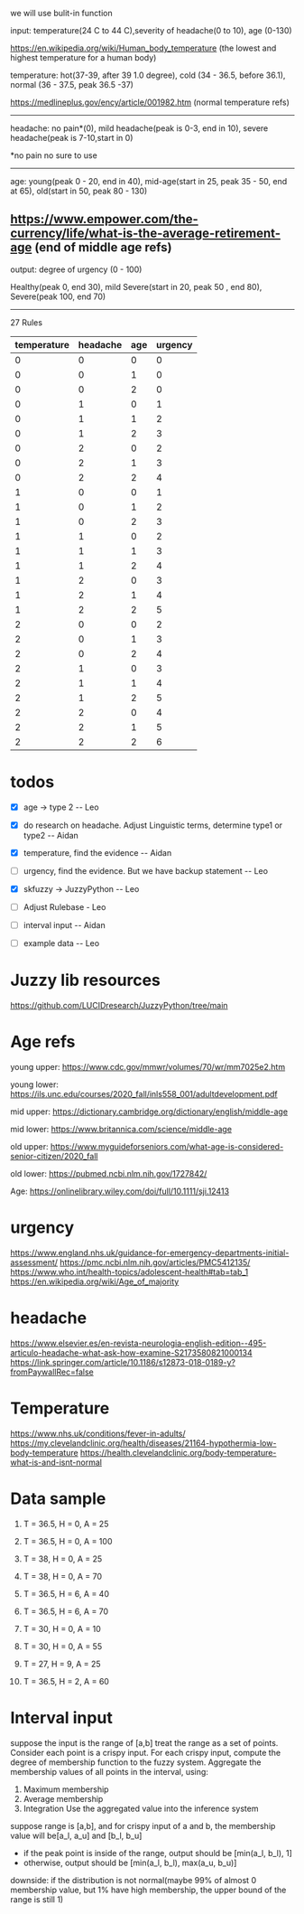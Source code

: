  we will use bulit-in function

input: temperature(24 C to 44 C),severity of headache(0 to 10), age (0-130) 

https://en.wikipedia.org/wiki/Human_body_temperature (the lowest and highest temperature for a human body)


temperature: hot(37-39, after 39 1.0 degree), cold (34 - 36.5, before 36.1), normal (36 - 37.5, peak 36.5 -37)

https://medlineplus.gov/ency/article/001982.htm (normal temperature refs)

---------

headache: no pain*(0), mild headache(peak is 0-3, end in 10), severe headache(peak is 7-10,start in 0)

*no pain no sure to use

-------

age: young(peak 0 - 20, end in 40), mid-age(start in 25, peak 35 - 50, end at 65), old(start in 50, peak 80 - 130)

https://www.empower.com/the-currency/life/what-is-the-average-retirement-age (end of middle age refs)
------


output: degree of urgency (0 - 100)

Healthy(peak 0, end 30), mild Severe(start in 20, peak 50 , end 80), Severe(peak 100, end 70)

--------

27 Rules

| temperature | headache | age | urgency |
|-------------|----------|-----|---------|
|0|0|0|0|
|0|0|1|0|
|0|0|2|0|
|0|1|0|1|
|0|1|1|2|
|0|1|2|3|
|0|2|0|2|
|0|2|1|3|
|0|2|2|4|
|1|0|0|1|
|1|0|1|2|
|1|0|2|3|
|1|1|0|2|
|1|1|1|3|
|1|1|2|4|
|1|2|0|3|
|1|2|1|4|
|1|2|2|5|
|2|0|0|2|
|2|0|1|3|
|2|0|2|4|
|2|1|0|3|
|2|1|1|4|
|2|1|2|5|
|2|2|0|4|
|2|2|1|5|
|2|2|2|6|

# todos
- [x] age -> type 2  -- Leo 
- [x] do research on headache. Adjust Linguistic terms, determine type1 or type2  -- Aidan
- [x] temperature, find the evidence  -- Aidan
- [ ] urgency, find the evidence. But we have backup statement -- Leo
- [x] skfuzzy -> JuzzyPython   -- Leo 
- [ ] Adjust Rulebase - Leo
- [ ] interval input -- Aidan
- [ ] example data -- Leo 


# Juzzy lib resources
https://github.com/LUCIDresearch/JuzzyPython/tree/main

# Age refs
young upper:
https://www.cdc.gov/mmwr/volumes/70/wr/mm7025e2.htm

young lower:
https://ils.unc.edu/courses/2020_fall/inls558_001/adultdevelopment.pdf

mid upper: 
https://dictionary.cambridge.org/dictionary/english/middle-age

mid lower: 
https://www.britannica.com/science/middle-age

old upper:
https://www.myguideforseniors.com/what-age-is-considered-senior-citizen/2020_fall

old lower:
https://pubmed.ncbi.nlm.nih.gov/1727842/

Age:
https://onlinelibrary.wiley.com/doi/full/10.1111/sji.12413

# urgency
https://www.england.nhs.uk/guidance-for-emergency-departments-initial-assessment/
https://pmc.ncbi.nlm.nih.gov/articles/PMC5412135/
https://www.who.int/health-topics/adolescent-health#tab=tab_1
https://en.wikipedia.org/wiki/Age_of_majority

# headache
https://www.elsevier.es/en-revista-neurologia-english-edition--495-articulo-headache-what-ask-how-examine-S2173580821000134
https://link.springer.com/article/10.1186/s12873-018-0189-y?fromPaywallRec=false

# Temperature
https://www.nhs.uk/conditions/fever-in-adults/
https://my.clevelandclinic.org/health/diseases/21164-hypothermia-low-body-temperature
https://health.clevelandclinic.org/body-temperature-what-is-and-isnt-normal


# Data sample
1. T = 36.5, H = 0, A = 25
2. T = 36.5, H = 0, A = 100

3. T = 38, H = 0, A = 25
4. T = 38, H = 0, A = 70

5. T = 36.5, H = 6, A = 40
6. T = 36.5, H = 6, A = 70

7. T = 30, H = 0, A = 10
8. T = 30, H = 0, A = 55

9. T = 27, H = 9, A = 25
10. T = 36.5, H = 2, A = 60

# Interval input
suppose the input is the range of [a,b]
treat the range as a set of points. Consider each point is a crispy input.
For each crispy input, compute the degree of membership function to the fuzzy system.
Aggregate the membership values of all points in the interval, using:
1. Maximum membership
2. Average membership
3. Integration
Use the aggregated value into the inference system

suppose range is [a,b], and for crispy input of a and b, the membership value will be[a_l, a_u] and [b_l, b_u]

- if the peak point is inside of the range, output should be [min(a_l, b_l), 1]
- otherwise, output should be [min(a_l, b_l), max(a_u, b_u)]

downside: if the distribution is not normal(maybe 99% of almost 0 membership value, but 1% have high membership, the upper bound of the range is still 1)